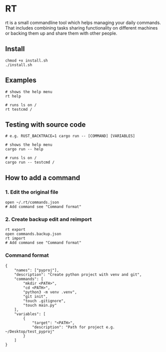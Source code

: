 # RT
rt is a small commandline tool which helps managing your daily commands. That includes combining tasks sharing functionality on different machines or backing them up and share them with other people.

## Install
```
chmod +x install.sh
./install.sh
```

## Examples
```
# shows the help menu
rt help

# runs ls on /
rt testcmd /
```

## Testing with source code
```
# e.g. RUST_BACKTRACE=1 cargo run -- [COMMAND] [VARIABLES]

# shows the help menu
cargo run -- help

# runs ls on /
cargo run -- testcmd /
```

## How to add a command
### 1. Edit the original file
```
open ~/.rt/commands.json
# Add command see "Command format"
```

### 2. Create backup edit and reimport
```
rt export
open commands.backup.json
rt import
# Add command see "Command format"
```

### Command format
```
{
    "names": ["pyproj"],
    "description": "Create python project with venv and git",
    "commands": [
        "mkdir <PATH>",
        "cd <PATH>",
        "python3 -m venv .venv",
        "git init",
        "touch .gitignore",
        "touch main.py"
    ],
    "variables": [
        {
            "target": "<PATH>",
            "description": "Path for project e.g. ~/Desktop/test_pyproj"
        }
    ]
}
```